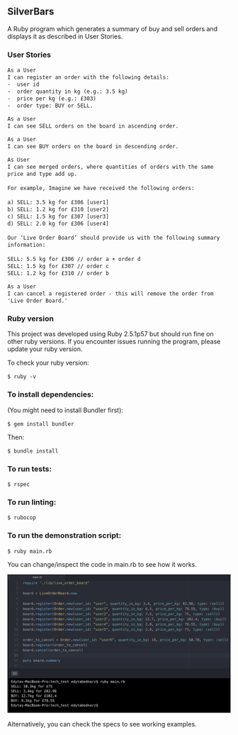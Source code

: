 ## SilverBars

A Ruby program which generates a summary of buy and sell orders and displays it as described in User Stories.

### User Stories

```
As a User
I can register an order with the following details:
-  user id
-  order quantity in kg (e.g.: 3.5 kg)
-  price per kg (e.g.: £303)
-  order type: BUY or SELL.
```

```
As a User
I can see SELL orders on the board in ascending order.
```

```
As a User
I can see BUY orders on the board in descending order.
```

```
As User
I can see merged orders, where quantities of orders with the same price and type add up.

For example, Imagine we have received the following orders:

a) SELL: 3.5 kg for £306 [user1]
b) SELL: 1.2 kg for £310 [user2]
c) SELL: 1.5 kg for £307 [user3]
d) SELL: 2.0 kg for £306 [user4]

Our ‘Live Order Board’ should provide us with the following summary information:

SELL: 5.5 kg for £306 // order a + order d
SELL: 1.5 kg for £307 // order c
SELL: 1.2 kg for £310 // order b
```

```
As a User
I can cancel a registered order - this will remove the order from 'Live Order Board.'
```

### Ruby version

This project was developed using Ruby 2.5.1p57 but should run fine on other ruby versions.
If you encounter issues running the program, please update your ruby version.

To check your ruby version:

```
$ ruby -v
```

### To install dependencies:

(You might need to install Bundler first):

```
$ gem install bundler
```

Then:

```
$ bundle install
```

### To run tests:

```
$ rspec
```

### To run linting:

```
$ rubocop
```

### To run the demonstration script:

```
$ ruby main.rb
```

You can change/inspect the code in main.rb to see how it works.

![Demo](assets/demo.png)

Alternatively, you can check the specs to see working examples.

